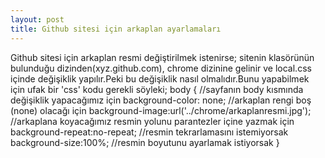 ```yaml
---
layout: post
title: Github sitesi için arkaplan ayarlamaları
---
```

Github sitesi için arkaplan resmi değiştirilmek istenirse;
sitenin klasörünün bulunduğu dizinden(xyz.github.com), chrome dizinine gelinir ve local.css içinde değişiklik yapılır.Peki bu değişiklik nasıl olmalıdır.Bunu yapabilmek için ufak bir 'css' kodu gerekli söyleki;
	body { //sayfanın body kısmında değişiklik yapacağımız için
	background-color: none; //arkaplan rengi boş (none) olacağı için
	background-image:url('../chrome/arkaplanresmi.jpg'); //arkaplana koyacağımız resmin yolunu parantezler içine yazmak için
	background-repeat:no-repeat; //resmin tekrarlamasını istemiyorsak
	background-size:100%; //resmin boyutunu ayarlamak istiyorsak
	}
  



